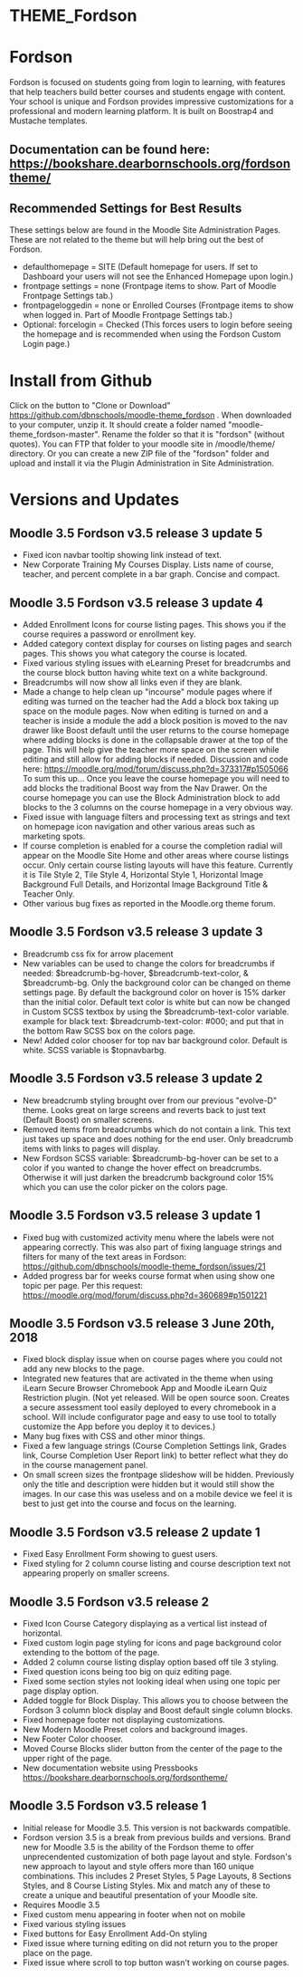 THEME_Fordson
===========

# Fordson

Fordson is focused on students going from login to learning, with features that help teachers build better courses and students engage with content. Your school is unique and Fordson provides impressive customizations for a professional and modern learning platform. 
It is built on Boostrap4 and Mustache templates.

## Documentation can be found here: https://bookshare.dearbornschools.org/fordsontheme/

## Recommended Settings for Best Results
These settings below are found in the Moodle Site Administration Pages.  These are not related to the theme but will help bring out the best of Fordson.

* defaulthomepage = SITE (Default homepage for users.  If set to Dashboard your users will not see the Enhanced Homepage upon login.)
* frontpage settings = none (Frontpage items to show. Part of Moodle Frontpage Settings tab.)
* frontpageloggedin = none or Enrolled Courses (Frontpage items to show when logged in. Part of Moodle Frontpage Settings tab.)
* Optional: forcelogin = Checked (This forces users to login before seeing the homepage and is recommended when using the Fordson Custom Login page.)

# Install from Github
Click on the button to "Clone or Download" https://github.com/dbnschools/moodle-theme_fordson . When downloaded to your computer, unzip it. It should create a folder named "moodle-theme_fordson-master". Rename the folder so that it is "fordson" (without quotes). You can FTP that folder to your moodle site in /moodle/theme/ directory. Or you can create a new ZIP file of the "fordson" folder and upload and install it via the Plugin Administration in Site Administration.


# Versions and Updates
## Moodle 3.5 Fordson v3.5 release 3 update 5
* Fixed icon navbar tooltip showing link instead of text.
* New Corporate Training My Courses Display.  Lists name of course, teacher, and percent complete in a bar graph.  Concise and compact.

## Moodle 3.5 Fordson v3.5 release 3 update 4
* Added Enrollment Icons for course listing pages.  This shows you if the course requires a password or enrollment key.
* Added category context display for courses on listing pages and search pages.  This shows you what category the course is located.
* Fixed various styling issues with eLearning Preset for breadcrumbs and the course block button having white text on a white background.
* Breadcrumbs will now show all links even if they are blank.
* Made a change to help clean up "incourse" module pages where if editing was turned on the teacher had the Add a block box taking up space on the module pages.  Now when editing is turned on and a teacher is inside a module the add a block position is moved to the nav drawer like Boost default until the user returns to the course homepage where adding blocks is done in the collapsable drawer at the top of the page. This will help give the teacher more space on the screen while editing and still allow for adding blocks if needed. Discussion and code here: https://moodle.org/mod/forum/discuss.php?d=373317#p1505066  To sum this up... Once you leave the course homepage you will need to add blocks the traditional Boost way from the Nav Drawer. On the course homepage you can use the Block Administration block to add blocks to the 3 columns on the course homepage in a very obvious way. 
* Fixed issue with language filters and processing text as strings and text on homepage icon navigation and other various areas such as marketing spots.
* If course completion is enabled for a course the completion radial will appear on the Moodle Site Home and other areas where course listings occur. Only certain course listing layouts will have this feature.  Currently it is Tile Style 2, Tile Style 4, Horizontal Style 1, Horizontal Image Background Full Details, and Horizontal Image Background Title & Teacher Only.
* Other various bug fixes as reported in the Moodle.org theme forum.

## Moodle 3.5 Fordson v3.5 release 3 update 3
* Breadcrumb css fix for arrow placement
* New variables can be used to change the colors for breadcrumbs if needed:  $breadcrumb-bg-hover, $breadcrumb-text-color, & $breadcrumb-bg.  Only the background color can be changed on theme settings page.  By default the background color on hover is 15% darker than the initial color.  Default text color is white but can now be changed in Custom SCSS textbox by using the $breadcrumb-text-color variable.  
example for black text: $breadcrumb-text-color: #000; and put that in the bottom Raw SCSS box on the colors page.
* New!  Added color chooser for top nav bar background color.  Default is white.  SCSS variable is $topnavbarbg.

## Moodle 3.5 Fordson v3.5 release 3 update 2
* New breadcrumb styling brought over from our previous "evolve-D" theme.  Looks great on large screens and reverts back to just text (Default Boost) on smaller screens.
* Removed items from breadcrumbs which do not contain a link. This text just takes up space and does nothing for the end user.  Only breadcrumb items with links to pages will display.
* New Fordson SCSS variable: $breadcrumb-bg-hover can be set to a color if you wanted to change the hover effect on breadcrumbs.  Otherwise it will just darken the breadcrumb background color 15% which you can use the color picker on the colors page.


## Moodle 3.5 Fordson v3.5 release 3 update 1
* Fixed bug with customized activity menu where the labels were not appearing correctly.  This was also part of fixing language strings and filters for many of the text areas in Fordson: https://github.com/dbnschools/moodle-theme_fordson/issues/21
* Added progress bar for weeks course format when using show one topic per page. Per this request: https://moodle.org/mod/forum/discuss.php?d=360689#p1501221



## Moodle 3.5 Fordson v3.5 release 3 June 20th, 2018
* Fixed block display issue when on course pages where you could not add any new blocks to the page.
* Integrated new features that are activated in the theme when using iLearn Secure Browser Chromebook App and Moodle iLearn Quiz Restriction plugin. (Not yet released.  Will be open source soon.  Creates a secure assessment tool easily deployed to every chromebook in a school. Will include configurator page and easy to use tool to totally customize the App before you deploy it to devices.)
* Many bug fixes with CSS and other minor things.
* Fixed a few language strings (Course Completion Settings link, Grades link, Course Completion User Report link) to better reflect what they do in the course management panel.
* On small screen sizes the frontpage slideshow will be hidden.  Previously only the title and description were hidden but it would still show the images.  In our case this was useless and on a mobile device we feel it is best to just get into the course and focus on the learning.


## Moodle 3.5 Fordson v3.5 release 2 update 1
* Fixed Easy Enrollment Form showing to guest users.
* Fixed styling for 2 column course listing and course description text not appearing properly on smaller screens.


## Moodle 3.5 Fordson v3.5 release 2
* Fixed Icon Course Category displaying as a vertical list instead of horizontal.
* Fixed custom login page styling for icons and page background color extending to the bottom of the page.
* Added 2 column course listing display option based off tile 3 styling.
* Fixed question icons being too big on quiz editing page.
* Fixed some section styles not looking ideal when using one topic per page display option.
* Added toggle for Block Display.  This allows you to choose between the Fordson 3 column block display and Boost default single column blocks.
* Fixed homepage footer not displaying customizations.
* New Modern Moodle Preset colors and background images.
* New Footer Color chooser.
* Moved Course Blocks slider button from the center of the page to the upper right of the page.
* New documentation website using Pressbooks https://bookshare.dearbornschools.org/fordsontheme/

## Moodle 3.5 Fordson v3.5 release 1
* Initial release for Moodle 3.5.  This version is not backwards compatible.
* Fordson version 3.5 is a break from previous builds and versions.  Brand new for Moodle 3.5 is the ability of the Fordson theme to offer unprecendented customization of both page layout and style.  Fordson's new approach to layout and style offers more than 160 unique combinations.  This includes 2 Preset Styles, 5 Page Layouts, 8 Sections Styles, and 8 Course Listing Styles.  Mix and match any of these to create a unique and beautiful presentation of your Moodle site.
* Requires Moodle 3.5
* Fixed custom menu appearing in footer when not on mobile
* Fixed various styling issues
* Fixed buttons for Easy Enrollment Add-On styling
* Fixed issue where turning editing on did not return you to the proper place on the page.
* Fixed issue where scroll to top button wasn't working on course pages.
